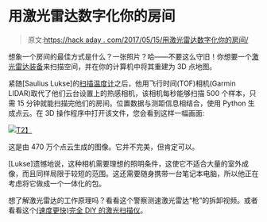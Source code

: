 # 用激光雷达数字化你的房间

> 原文:[https://hack aday . com/2017/05/15/用激光雷达数字化你的房间/](https://hackaday.com/2017/05/15/digitize-your-room-with-lidar/)

想象一个房间的最佳方式是什么？一张照片？哈——不要这么守旧！你想要一个[激光雷达装备](http://kurokesu.com/main/2017/05/08/3d-scanning-like-a-pro/)来扫描空间，并在你的计算机中将其重建为 3D 点地图。

紧随[Saulius Lukse]的[扫描温度计](http://hackaday.com/2017/05/02/thermal-panorama-one-pixel-at-a-time/)之后，他用飞行时间(TOF)相机(Garmin LIDAR)取代了他们云台设置上的热感相机，该相机每秒能够扫描 500 个样本，只需 15 分钟就能扫描完他们的房间。位置数据与测距信息相结合，使用 Python 生成点云。在 3D 操作程序中打开该文件，您会看到这样一幅画面:

[![](../Images/16f910e6b90b3ffa148904543a7b2cc8.png)T2】](https://hackaday.com/wp-content/uploads/2017/05/result2_2d.png)

这是由 470 万个点云生成的图像。它并不完美，但肯定可以。

[Lukse]遗憾地说，这种相机需要理想的照明条件，这使它不适合大量的室外成像，而且同样局限于较短的范围。这还需要随身携带一台笔记本电脑，所以他正在考虑将它做成一个一体化的包。

想了解激光雷达的工作原理吗？看看这个警察测速激光雷达“枪”的拆卸视频。或者看看这个[(速度更快)完全 DIY 的激光扫描仪](http://hackaday.com/2016/06/05/in-soviet-russia-diy-laser-rangefinder-scan-you/)。